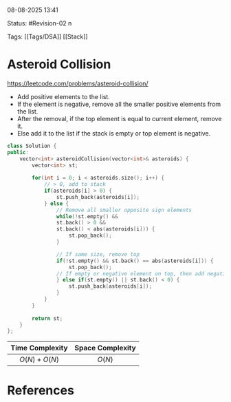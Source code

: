 08-08-2025  13:41

Status: #Revision-02 n

Tags: [[Tags/DSA]] [[Stack]]

# Asteroid Collision

https://leetcode.com/problems/asteroid-collision/

- Add positive elements to the list.
- If the element is negative, remove all the smaller positive elements from the list.
- After the removal, if the top element is equal to current element, remove it.
- Else add it to the list if the stack is empty or top element is negative.

```cpp
class Solution {
public:
    vector<int> asteroidCollision(vector<int>& asteroids) {
        vector<int> st;
		
        for(int i = 0; i < asteroids.size(); i++) {
			// > 0, add to stack
            if(asteroids[i] > 0) {
                st.push_back(asteroids[i]);
            } else {
				// Remove all smaller opposite sign elements
                while(!st.empty() &&
                st.back() > 0 &&
                st.back() < abs(asteroids[i])) {
                    st.pop_back();
                }

				// If same size, remove top
                if(!st.empty() && st.back() == abs(asteroids[i])) {
                    st.pop_back();
				// If empty or negative element on top, then add negative element
                } else if(st.empty() || st.back() < 0) {
                    st.push_back(asteroids[i]);
                }
            }
        }
		
        return st;
    }
};
```

| **Time Complexity** | **Space Complexity** |
| :-----------------: | :------------------: |
|    $O(N) + O(N)$    |        $O(N)$        |





# References